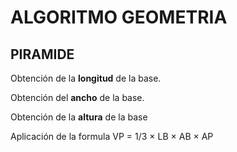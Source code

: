 # ALGORITMO GEOMETRIA
## PIRAMIDE
Obtención de la **longitud** de la base. 

Obtención del **ancho** de la base.  

Obtención de la **altura** de la base  

Aplicación de la formula VP = 1/3 × LB × AB × AP  
